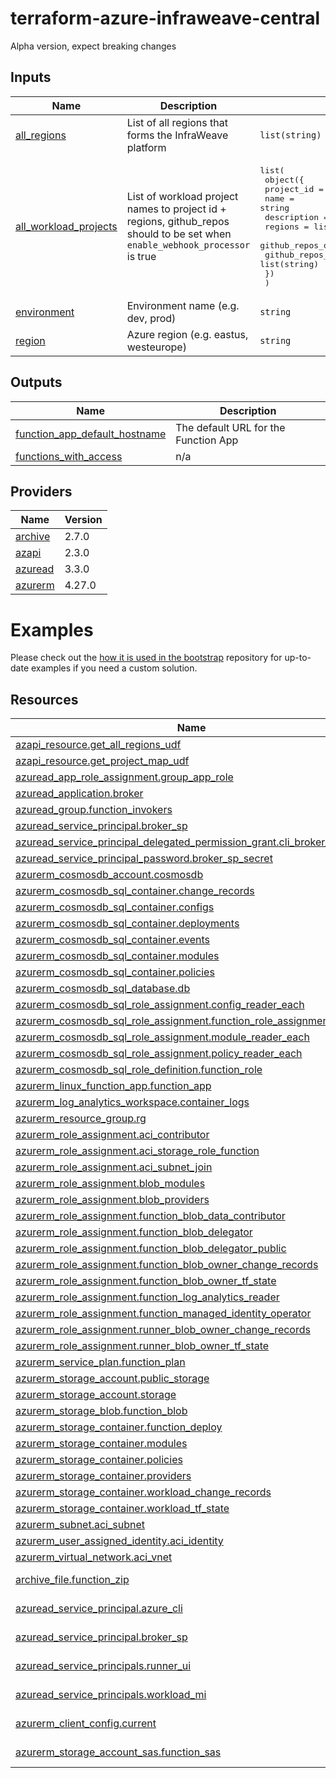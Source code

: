 # terraform-azure-infraweave-central

Alpha version, expect breaking changes
<!-- BEGIN_TF_DOCS -->

<!-- END_TF_DOCS -->
<!-- BEGINNING OF PRE-COMMIT-TERRAFORM DOCS HOOK -->


## Inputs

| Name | Description | Type | Default | Required |
|------|-------------|------|---------|:--------:|
| <a name="input_all_regions"></a> [all\_regions](#input\_all\_regions) | List of all regions that forms the InfraWeave platform | `list(string)` | n/a | yes |
| <a name="input_all_workload_projects"></a> [all\_workload\_projects](#input\_all\_workload\_projects) | List of workload project names to project id + regions, github\_repos should to be set when `enable_webhook_processor` is true | <pre>list(<br/>    object({<br/>      project_id          = string<br/>      name                = string<br/>      description         = string<br/>      regions             = list(string)<br/>      github_repos_deploy = list(string)<br/>      github_repos_oidc   = list(string)<br/>    })<br/>  )</pre> | n/a | yes |
| <a name="input_environment"></a> [environment](#input\_environment) | Environment name (e.g. dev, prod) | `string` | n/a | yes |
| <a name="input_region"></a> [region](#input\_region) | Azure region (e.g. eastus, westeurope) | `string` | n/a | yes |

## Outputs

| Name | Description |
|------|-------------|
| <a name="output_function_app_default_hostname"></a> [function\_app\_default\_hostname](#output\_function\_app\_default\_hostname) | The default URL for the Function App |
| <a name="output_functions_with_access"></a> [functions\_with\_access](#output\_functions\_with\_access) | n/a |

## Providers

| Name | Version |
|------|---------|
| <a name="provider_archive"></a> [archive](#provider\_archive) | 2.7.0 |
| <a name="provider_azapi"></a> [azapi](#provider\_azapi) | 2.3.0 |
| <a name="provider_azuread"></a> [azuread](#provider\_azuread) | 3.3.0 |
| <a name="provider_azurerm"></a> [azurerm](#provider\_azurerm) | 4.27.0 |

# Examples

Please check out the [how it is used in the bootstrap](https://github.com/infraweave-io/aws-bootstrap/blob/main/project1-dev.tf) repository for up-to-date examples if you need a custom solution.

## Resources

| Name | Type |
|------|------|
| [azapi_resource.get_all_regions_udf](https://registry.terraform.io/providers/Azure/azapi/latest/docs/resources/resource) | resource |
| [azapi_resource.get_project_map_udf](https://registry.terraform.io/providers/Azure/azapi/latest/docs/resources/resource) | resource |
| [azuread_app_role_assignment.group_app_role](https://registry.terraform.io/providers/hashicorp/azuread/latest/docs/resources/app_role_assignment) | resource |
| [azuread_application.broker](https://registry.terraform.io/providers/hashicorp/azuread/latest/docs/resources/application) | resource |
| [azuread_group.function_invokers](https://registry.terraform.io/providers/hashicorp/azuread/latest/docs/resources/group) | resource |
| [azuread_service_principal.broker_sp](https://registry.terraform.io/providers/hashicorp/azuread/latest/docs/resources/service_principal) | resource |
| [azuread_service_principal_delegated_permission_grant.cli_broker_consent](https://registry.terraform.io/providers/hashicorp/azuread/latest/docs/resources/service_principal_delegated_permission_grant) | resource |
| [azuread_service_principal_password.broker_sp_secret](https://registry.terraform.io/providers/hashicorp/azuread/latest/docs/resources/service_principal_password) | resource |
| [azurerm_cosmosdb_account.cosmosdb](https://registry.terraform.io/providers/hashicorp/azurerm/latest/docs/resources/cosmosdb_account) | resource |
| [azurerm_cosmosdb_sql_container.change_records](https://registry.terraform.io/providers/hashicorp/azurerm/latest/docs/resources/cosmosdb_sql_container) | resource |
| [azurerm_cosmosdb_sql_container.configs](https://registry.terraform.io/providers/hashicorp/azurerm/latest/docs/resources/cosmosdb_sql_container) | resource |
| [azurerm_cosmosdb_sql_container.deployments](https://registry.terraform.io/providers/hashicorp/azurerm/latest/docs/resources/cosmosdb_sql_container) | resource |
| [azurerm_cosmosdb_sql_container.events](https://registry.terraform.io/providers/hashicorp/azurerm/latest/docs/resources/cosmosdb_sql_container) | resource |
| [azurerm_cosmosdb_sql_container.modules](https://registry.terraform.io/providers/hashicorp/azurerm/latest/docs/resources/cosmosdb_sql_container) | resource |
| [azurerm_cosmosdb_sql_container.policies](https://registry.terraform.io/providers/hashicorp/azurerm/latest/docs/resources/cosmosdb_sql_container) | resource |
| [azurerm_cosmosdb_sql_database.db](https://registry.terraform.io/providers/hashicorp/azurerm/latest/docs/resources/cosmosdb_sql_database) | resource |
| [azurerm_cosmosdb_sql_role_assignment.config_reader_each](https://registry.terraform.io/providers/hashicorp/azurerm/latest/docs/resources/cosmosdb_sql_role_assignment) | resource |
| [azurerm_cosmosdb_sql_role_assignment.function_role_assignment](https://registry.terraform.io/providers/hashicorp/azurerm/latest/docs/resources/cosmosdb_sql_role_assignment) | resource |
| [azurerm_cosmosdb_sql_role_assignment.module_reader_each](https://registry.terraform.io/providers/hashicorp/azurerm/latest/docs/resources/cosmosdb_sql_role_assignment) | resource |
| [azurerm_cosmosdb_sql_role_assignment.policy_reader_each](https://registry.terraform.io/providers/hashicorp/azurerm/latest/docs/resources/cosmosdb_sql_role_assignment) | resource |
| [azurerm_cosmosdb_sql_role_definition.function_role](https://registry.terraform.io/providers/hashicorp/azurerm/latest/docs/resources/cosmosdb_sql_role_definition) | resource |
| [azurerm_linux_function_app.function_app](https://registry.terraform.io/providers/hashicorp/azurerm/latest/docs/resources/linux_function_app) | resource |
| [azurerm_log_analytics_workspace.container_logs](https://registry.terraform.io/providers/hashicorp/azurerm/latest/docs/resources/log_analytics_workspace) | resource |
| [azurerm_resource_group.rg](https://registry.terraform.io/providers/hashicorp/azurerm/latest/docs/resources/resource_group) | resource |
| [azurerm_role_assignment.aci_contributor](https://registry.terraform.io/providers/hashicorp/azurerm/latest/docs/resources/role_assignment) | resource |
| [azurerm_role_assignment.aci_storage_role_function](https://registry.terraform.io/providers/hashicorp/azurerm/latest/docs/resources/role_assignment) | resource |
| [azurerm_role_assignment.aci_subnet_join](https://registry.terraform.io/providers/hashicorp/azurerm/latest/docs/resources/role_assignment) | resource |
| [azurerm_role_assignment.blob_modules](https://registry.terraform.io/providers/hashicorp/azurerm/latest/docs/resources/role_assignment) | resource |
| [azurerm_role_assignment.blob_providers](https://registry.terraform.io/providers/hashicorp/azurerm/latest/docs/resources/role_assignment) | resource |
| [azurerm_role_assignment.function_blob_data_contributor](https://registry.terraform.io/providers/hashicorp/azurerm/latest/docs/resources/role_assignment) | resource |
| [azurerm_role_assignment.function_blob_delegator](https://registry.terraform.io/providers/hashicorp/azurerm/latest/docs/resources/role_assignment) | resource |
| [azurerm_role_assignment.function_blob_delegator_public](https://registry.terraform.io/providers/hashicorp/azurerm/latest/docs/resources/role_assignment) | resource |
| [azurerm_role_assignment.function_blob_owner_change_records](https://registry.terraform.io/providers/hashicorp/azurerm/latest/docs/resources/role_assignment) | resource |
| [azurerm_role_assignment.function_blob_owner_tf_state](https://registry.terraform.io/providers/hashicorp/azurerm/latest/docs/resources/role_assignment) | resource |
| [azurerm_role_assignment.function_log_analytics_reader](https://registry.terraform.io/providers/hashicorp/azurerm/latest/docs/resources/role_assignment) | resource |
| [azurerm_role_assignment.function_managed_identity_operator](https://registry.terraform.io/providers/hashicorp/azurerm/latest/docs/resources/role_assignment) | resource |
| [azurerm_role_assignment.runner_blob_owner_change_records](https://registry.terraform.io/providers/hashicorp/azurerm/latest/docs/resources/role_assignment) | resource |
| [azurerm_role_assignment.runner_blob_owner_tf_state](https://registry.terraform.io/providers/hashicorp/azurerm/latest/docs/resources/role_assignment) | resource |
| [azurerm_service_plan.function_plan](https://registry.terraform.io/providers/hashicorp/azurerm/latest/docs/resources/service_plan) | resource |
| [azurerm_storage_account.public_storage](https://registry.terraform.io/providers/hashicorp/azurerm/latest/docs/resources/storage_account) | resource |
| [azurerm_storage_account.storage](https://registry.terraform.io/providers/hashicorp/azurerm/latest/docs/resources/storage_account) | resource |
| [azurerm_storage_blob.function_blob](https://registry.terraform.io/providers/hashicorp/azurerm/latest/docs/resources/storage_blob) | resource |
| [azurerm_storage_container.function_deploy](https://registry.terraform.io/providers/hashicorp/azurerm/latest/docs/resources/storage_container) | resource |
| [azurerm_storage_container.modules](https://registry.terraform.io/providers/hashicorp/azurerm/latest/docs/resources/storage_container) | resource |
| [azurerm_storage_container.policies](https://registry.terraform.io/providers/hashicorp/azurerm/latest/docs/resources/storage_container) | resource |
| [azurerm_storage_container.providers](https://registry.terraform.io/providers/hashicorp/azurerm/latest/docs/resources/storage_container) | resource |
| [azurerm_storage_container.workload_change_records](https://registry.terraform.io/providers/hashicorp/azurerm/latest/docs/resources/storage_container) | resource |
| [azurerm_storage_container.workload_tf_state](https://registry.terraform.io/providers/hashicorp/azurerm/latest/docs/resources/storage_container) | resource |
| [azurerm_subnet.aci_subnet](https://registry.terraform.io/providers/hashicorp/azurerm/latest/docs/resources/subnet) | resource |
| [azurerm_user_assigned_identity.aci_identity](https://registry.terraform.io/providers/hashicorp/azurerm/latest/docs/resources/user_assigned_identity) | resource |
| [azurerm_virtual_network.aci_vnet](https://registry.terraform.io/providers/hashicorp/azurerm/latest/docs/resources/virtual_network) | resource |
| [archive_file.function_zip](https://registry.terraform.io/providers/hashicorp/archive/latest/docs/data-sources/file) | data source |
| [azuread_service_principal.azure_cli](https://registry.terraform.io/providers/hashicorp/azuread/latest/docs/data-sources/service_principal) | data source |
| [azuread_service_principal.broker_sp](https://registry.terraform.io/providers/hashicorp/azuread/latest/docs/data-sources/service_principal) | data source |
| [azuread_service_principals.runner_ui](https://registry.terraform.io/providers/hashicorp/azuread/latest/docs/data-sources/service_principals) | data source |
| [azuread_service_principals.workload_mi](https://registry.terraform.io/providers/hashicorp/azuread/latest/docs/data-sources/service_principals) | data source |
| [azurerm_client_config.current](https://registry.terraform.io/providers/hashicorp/azurerm/latest/docs/data-sources/client_config) | data source |
| [azurerm_storage_account_sas.function_sas](https://registry.terraform.io/providers/hashicorp/azurerm/latest/docs/data-sources/storage_account_sas) | data source |
<!-- END OF PRE-COMMIT-TERRAFORM DOCS HOOK -->
